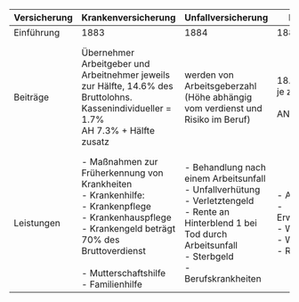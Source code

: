
| Versicherung | Krankenversicherung                                                                                                                                                                                                      | Unfallversicherung                                                                                                                                                           | Renteversicherung                                                                     | Arbeitslosenversicherung                                                                                                         | Pflegeversicherung                                                                                                             |
| ------------ | ------------------------------------------------------------------------------------------------------------------------------------------------------------------------------------------------------------------------ | ---------------------------------------------------------------------------------------------------------------------------------------------------------------------------- | ------------------------------------------------------------------------------------- | -------------------------------------------------------------------------------------------------------------------------------- | ------------------------------------------------------------------------------------------------------------------------------ |
| Einführung   | 1883                                                                                                                                                                                                                     | 1884                                                                                                                                                                         | 1884                                                                                  | 1927                                                                                                                             | 1995                                                                                                                           |
| Beiträge     | Übernehmer Arbeitgeber und Arbeitnehmer jeweils zur Hälfte, 14.6% des Bruttolohns.<br>Kassenindividueller = 1.7%<br>AH 7.3% + Hälfte zusatz                                                                              | werden von Arbeitsgeberzahl (Höhe abhängig vom verdienst und Risiko im Beruf)                                                                                                | 18.6% des Bruttolohns je zur Hälfte<br><br>AN: 9.3%                                   | 2.4% des Bruttolohns je zur Hälfte<br><br>AN: 1.2% des Bruttolohns                                                               | 3.4% des Bruttolohns je zur Hälfte<br><br>Kinderlose ab 23 Jahre + 0.64% (nur AN)<br><br>weniger Beitrag bei mehr als 2 Kinder |
| Leistungen   | - Maßnahmen zur Früherkennung von Krankheiten<br>- Krankenhilfe:<br>  - Krankenpflege<br>  - Krankenhauspflege<br>  - Krankengeld beträgt 70%     des Bruttoverdienst<br><br>- Mutterschaftshilfe<br>- Familienhilfe<br> | - Behandlung nach einem Arbeitsunfall<br>- Unfallverhütung<br>- Verletztengeld<br>- Rente an Hinterblend 1 bei Tod durch Arbeitsunfall<br>- Sterbgeld<br>- Berufskrankheiten | - Altersrente<br>- Erwerbsminderungsrente<br>- Witwenrente<br>- Waisenrente<br>- Reha | - Arbeitsförderung<br>- KWZ Arbeitsgeld<br>- Saison KWZ Arbeitsgeld<br>- Arbeitslosengeld 1<br>- Arbeitslosengeld 2 (Bürgergeld) | - Stationäre Pflege<br>- Häusliche Pflege                                                                                      |

